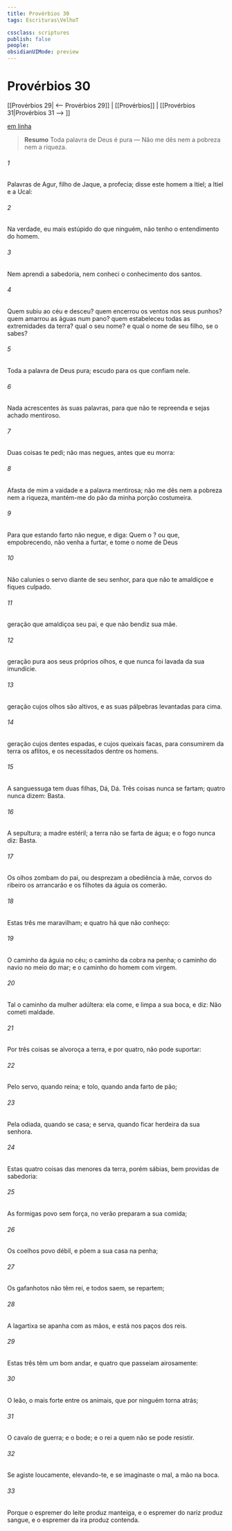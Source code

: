 ```yaml
---
title: Provérbios 30
tags: Escrituras\VelhoT

cssclass: scriptures
publish: false
people:
obsidianUIMode: preview
---
```


# Provérbios 30
[[Provérbios 29| <-- Provérbios 29]] | [[Provérbios]] | [[Provérbios 31|Provérbios 31 --> ]]

[em linha](https://churchofjesuschrist.org/study/scriptures/ot/prov/30?lang=por)

> __Resumo__
Toda palavra de Deus é pura — Não me dês nem a pobreza nem a riqueza.

###### 1 
Palavras de Agur, filho de Jaque, a profecia; disse este homem a Itiel; a Itiel e a Ucal:

###### 2 
Na verdade, eu  mais estúpido do que ninguém, não tenho o entendimento do homem.

###### 3 
Nem aprendi a sabedoria, nem conheci o conhecimento dos santos.

###### 4 
Quem subiu ao céu e desceu? quem encerrou os ventos nos seus punhos? quem amarrou as águas num pano? quem estabeleceu todas as extremidades da terra? qual  o seu nome? e qual  o nome de seu filho, se  o sabes?

###### 5 
Toda a palavra de Deus  pura; escudo  para os que confiam nele.

###### 6 
Nada acrescentes às suas palavras, para que não te repreenda e sejas achado mentiroso.

###### 7 
Duas coisas te pedi; não mas negues, antes que eu morra:

###### 8 
Afasta de mim a vaidade e a palavra mentirosa; não me dês nem a pobreza nem a riqueza, mantém-me do pão da minha porção costumeira.

###### 9 
Para que  estando farto não  negue, e diga: Quem  o ? ou que, empobrecendo, não venha a furtar, e tome o nome de Deus 

###### 10 
Não calunies o servo diante de seu senhor, para que não te amaldiçoe e fiques culpado.

###### 11 
 geração que amaldiçoa seu pai, e que não bendiz sua mãe.

###### 12 
 geração  pura aos seus próprios olhos, e que nunca foi lavada da sua imundície.

###### 13 
 geração cujos olhos são altivos, e as suas pálpebras levantadas para cima.

###### 14 
 geração cujos dentes  espadas, e cujos queixais  facas, para consumirem da terra os aflitos, e os necessitados dentre os homens.

###### 15 
A sanguessuga tem duas filhas,  Dá, Dá. Três coisas nunca se fartam;  quatro nunca dizem: Basta.

###### 16 
A sepultura; a madre estéril; a terra  não se farta de água; e o fogo  nunca diz: Basta.

###### 17 
Os olhos  zombam do pai, ou desprezam a obediência à mãe, corvos do ribeiro os arrancarão e os filhotes da águia os comerão.

###### 18 
Estas três  me maravilham; e quatro há que não conheço:

###### 19 
O caminho da águia no céu; o caminho da cobra na penha; o caminho do navio no meio do mar; e o caminho do homem com  virgem.

###### 20 
Tal  o caminho da mulher adúltera: ela come, e limpa a sua boca, e diz: Não cometi maldade.

###### 21 
Por três coisas se alvoroça a terra, e por quatro,  não pode suportar:

###### 22 
Pelo servo, quando reina; e  tolo, quando anda farto de pão;

###### 23 
Pela  odiada, quando se casa; e  serva, quando ficar herdeira da sua senhora.

###### 24 
Estas quatro coisas  das menores da terra, porém sábias, bem providas de sabedoria:

###### 25 
As formigas  povo sem força,  no verão preparam a sua comida;

###### 26 
Os coelhos  povo débil, e  põem a sua casa na penha;

###### 27 
Os gafanhotos não têm rei, e  todos saem,  se repartem;

###### 28 
A lagartixa se apanha com as mãos, e está nos paços dos reis.

###### 29 
Estas três têm um bom andar, e quatro que passeiam airosamente:

###### 30 
O leão, o mais forte entre os animais, que por ninguém torna atrás;

###### 31 
O cavalo de guerra; e o bode; e o rei a quem não se pode resistir.

###### 32 
Se agiste loucamente, elevando-te, e se imaginaste o mal,  a mão na boca.

###### 33 
Porque o espremer do leite produz manteiga, e o espremer do nariz produz sangue, e o espremer da ira produz contenda.

